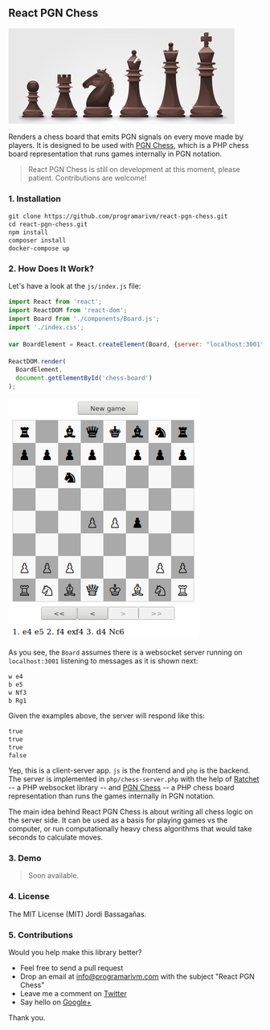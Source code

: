 ## React PGN Chess

![React PGN Chess](/resources/black-chess-pieces.jpg?raw=true)

Renders a chess board that emits PGN signals on every move made by players. It is designed to be used with [PGN Chess](https://github.com/programarivm/pgn-chess), which is a PHP chess board representation that runs games internally in PGN notation.

> React PGN Chess is still on development at this moment, please patient. Contributions are welcome!

### 1. Installation

    git clone https://github.com/programarivm/react-pgn-chess.git
    cd react-pgn-chess.git
    npm install
    composer install
    docker-compose up

### 2. How Does It Work?

Let's have a look at the `js/index.js` file:

```JavaScript
import React from 'react';
import ReactDOM from 'react-dom';
import Board from './components/Board.js';
import './index.css';

var BoardElement = React.createElement(Board, {server: "localhost:3001"});

ReactDOM.render(
  BoardElement,
  document.getElementById('chess-board')
);
```

![React PGN Chess](/resources/figure-01.png?raw=true)

As you see, the `Board` assumes there is a websocket server running on `localhost:3001` listening to messages as it is shown next:

    w e4
    b e5
    w Nf3
    b Rg1

Given the examples above, the server will respond like this:

    true
    true
    true
    false

Yep, this is a client-server app. `js` is the frontend and `php` is the backend. The server is implemented in `php/chess-server.php` with the help of [Ratchet](http://socketo.me/) -- a PHP websocket library -- and [PGN Chess](https://github.com/programarivm/pgn-chess) -- a PHP chess board representation than runs the games internally in PGN notation.

The main idea behind React PGN Chess is about writing all chess logic on the server side. It can be used as a basis for playing games vs the computer, or run computationally heavy chess algorithms that would take seconds to calculate moves.

### 3. Demo

> Soon available.

### 4. License

The MIT License (MIT) Jordi Bassagañas.

### 5. Contributions

Would you help make this library better?

- Feel free to send a pull request
- Drop an email at info@programarivm.com with the subject "React PGN Chess"
- Leave me a comment on [Twitter](https://twitter.com/programarivm)
- Say hello on [Google+](https://plus.google.com/+Programarivm)

Thank you.
